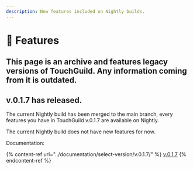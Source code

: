 ```yaml
---
description: New features included on Nightly builds.
---
```


# 🎯 Features

## This page is an archive and features legacy versions of TouchGuild. Any information coming from it is outdated.

## v.0.1.7 has released.

The current Nightly build has been merged to the main branch, every features you have in TouchGuild v.0.1.7 are available on Nightly.

The current Nightly build does not have new features for now.



Documentation:&#x20;

{% content-ref url="../documentation/select-version/v.0.1.7/" %}
[v.0.1.7](../documentation/select-version/v.0.1.7/)
{% endcontent-ref %}
